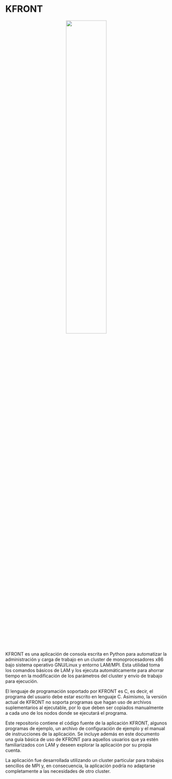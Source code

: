 # KFRONT

<p align="center"><img src="https://github.com/user-attachments/assets/f5fc9dc4-fb8f-47d8-84c8-dca074639826" width="50%" height="50%"/></p>

KFRONT es una aplicación de consola escrita en Python para automatizar la administración y carga de trabajo en un cluster de monoprocesadores x86 bajo sistema operativo GNU/Linux y entorno LAM/MPI. Esta utilidad toma los comandos básicos de LAM y los ejecuta automáticamente para ahorrar tiempo en la modificación de los parámetros del cluster y envío de trabajo para ejecución.

El lenguaje de programación soportado por KFRONT es C, es decir, el programa del usuario debe estar escrito en lenguaje C. Asimismo, la versión actual de KFRONT no soporta programas que hagan uso de archivos suplementarios al ejecutable, por lo que deben ser copiados manualmente a cada uno de los nodos donde se ejecutará el programa.

Este repositorio contiene el código fuente de la aplicación KFRONT, algunos programas de ejemplo, un archivo de configuración de ejemplo y el manual de instrucciones de la aplicación. Se incluye además en este documento una guía básica de uso de KFRONT para aquellos usuarios que ya estén familiarizados con LAM y deseen explorar la aplicación por su propia cuenta.

La aplicación fue desarrollada utilizando un cluster particular para trabajos sencillos de MPI y, en consecuencia, la aplicación podría no adaptarse completamente a las necesidades de otro cluster.
